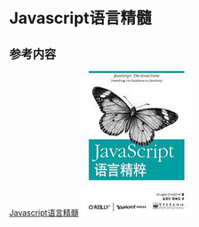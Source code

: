 # Javascript语言精髓
## 参考内容
[Javascript语言精髓](https://book.douban.com/subject/3590768/)
![](2019-02-11-06-43-02.png)

## 
